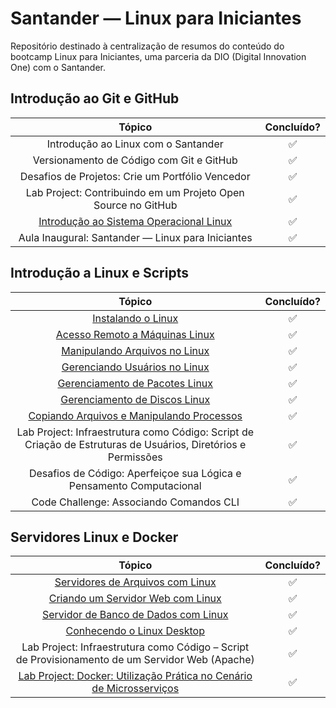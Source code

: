 # Santander — Linux para Iniciantes

Repositório destinado à centralização de resumos do conteúdo do bootcamp Linux para Iniciantes, uma parceria da DIO (Digital Innovation One) com o Santander.

## Introdução ao Git e GitHub

|                                                          Tópico                                                           | Concluído? |
| :-----------------------------------------------------------------------------------------------------------------------: | :--------: |
|                                            Introdução ao Linux com o Santander                                            |     ✅     |
|                                         Versionamento de Código com Git e GitHub                                          |     ✅     |
|                                     Desafios de Projetos: Crie um Portfólio Vencedor                                      |     ✅     |
|                               Lab Project: Contribuindo em um Projeto Open Source no GitHub                               |     ✅     |
| [Introdução ao Sistema Operacional Linux](/resumos/introducao-ao-git-e-github/introducao-ao-sistema-operacional-linux.md) |     ✅     |
|                                     Aula Inaugural: Santander — Linux para Iniciantes                                     |     ✅     |

## Introdução a Linux e Scripts

|                                                             Tópico                                                              | Concluído? |
| :-----------------------------------------------------------------------------------------------------------------------------: | :--------: |
|                        [Instalando o Linux](/resumos/introducao-a-linux-e-scripts/instalando-o-linux.md)                        |     ✅     |
|            [Acesso Remoto a Máquinas Linux](/resumos/introducao-a-linux-e-scripts/acesso-remoto-a-maquinas-linux.md)            |     ✅     |
|             [Manipulando Arquivos no Linux](/resumos/introducao-a-linux-e-scripts/manipulando-arquivos-no-linux.md)             |     ✅     |
|             [Gerenciando Usuários no Linux](/resumos/introducao-a-linux-e-scripts/gerenciando-usuarios-no-linux.md)             |     ✅     |
|            [Gerenciamento de Pacotes Linux](/resumos/introducao-a-linux-e-scripts/gerenciamento-de-pacotes-linux.md)            |     ✅     |
|             [Gerenciamento de Discos Linux](/resumos/introducao-a-linux-e-scripts/gerenciamento-de-discos-linux.md)             |     ✅     |
| [Copiando Arquivos e Manipulando Processos](/resumos/introducao-a-linux-e-scripts/copiando-arquivos-e-manipulando-processos.md) |     ✅     |
|          Lab Project: Infraestrutura como Código: Script de Criação de Estruturas de Usuários, Diretórios e Permissões          |     ✅     |
|                              Desafios de Código: Aperfeiçoe sua Lógica e Pensamento Computacional                               |     ✅     |
|                                             Code Challenge: Associando Comandos CLI                                             |     ✅     |

## Servidores Linux e Docker

|                                                                                Tópico                                                                                | Concluído? |
| :------------------------------------------------------------------------------------------------------------------------------------------------------------------: | :--------: |
|                              [Servidores de Arquivos com Linux](/resumos/servidores-linux-e-docker/servidores-de-arquivos-com-linux.md)                              |     ✅     |
|                             [Criando um Servidor Web com Linux](/resumos/servidores-linux-e-docker/criando-um-servidor-web-com-linux.md)                             |     ✅     |
|                          [Servidor de Banco de Dados com Linux](/resumos/servidores-linux-e-docker/servidor-de-banco-de-dados-com-linux.md)                          |     ✅     |
|                                    [Conhecendo o Linux Desktop](/resumos/servidores-linux-e-docker/conhecendo-o-linux-desktop.md)                                    |     ✅     |
|                                   Lab Project: Infraestrutura como Código – Script de Provisionamento de um Servidor Web (Apache)                                    |     ✅     |
| [Lab Project: Docker: Utilização Prática no Cenário de Microsserviços](/resumos/servidores-linux-e-docker/docker-utilizacao-pratica-no-cenario-de-microsservicos.md) |     ✅     |
